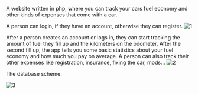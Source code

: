 A website written in php, where you can track your cars fuel economy and other kinds of expenses that come with a car.

A person can login, if they have an account, otherwise they can register.
![1](https://github.com/zanpicman/Fuel_up/assets/96843213/c4be08b0-1f46-4094-af5b-1226999a2738)


After a person creates an account or logs in, they can start tracking the amount of fuel they fill up and the kilometers on the odometer. After the second fill up, the app tells you some basic statistics about your fuel economy and how much you pay on average.
A person can also track their other expenses like registration, insurance, fixing the car, mods...
![2](https://github.com/zanpicman/Fuel_up/assets/96843213/fbdbeb7b-c039-4d37-a67c-60484e929be8)




The database scheme:

![3](https://github.com/zanpicman/Fuel_up/assets/96843213/b33c6b35-ba9a-42e5-b356-d95eda308a85)

